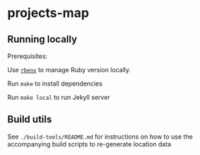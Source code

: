 # projects-map

## Running locally

Prerequisites:

Use [`rbenv`](https://github.com/rbenv/rbenv#installation) to manage Ruby version locally.

Run `make` to install dependencies

Run `make local` to run Jekyll server

## Build utils

See `./build-tools/README.md` for instructions on how to use the accompanying build scripts to re-generate location data

